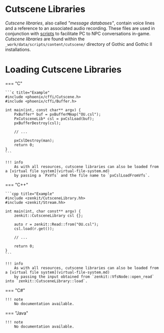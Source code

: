 # Cutscene Libraries

*Cutscene libraries*, also called *"message databases"*, contain voice lines and a reference to an associated
audio recording. These files are used in conjunction with [scripts](daedalus-script.md) to facilitate PC to NPC
conversations in-game. *Cutscene libraries* are found within the `_work/data/scripts/content/cutscene/` directory
of Gothic and Gothic II installations. 

# Loading Cutscene Libraries

=== "C"

    ```c title="Example"
    #include <phoenix/cffi/Cutscene.h>
    #include <phoenix/cffi/Buffer.h>

    int main(int, const char** argv) {
        PxBuffer* buf = pxBufferMmap("OU.csl");
        PxCutsceneLib* csl = pxCslLoad(buf);
        pxBufferDestroy(csl);
        
        // ...

        pxCslDestroy(man);
        return 0;
    }
    ```

    !!! info
        As with all resources, cutscene libraries can also be loaded from a [virtual file system](virtual-file-system.md)
        by passing a `PxVfs` and the file name to `pxCslLoadFromVfs`.

=== "C++"

    ```cpp title="Example"
    #include <zenkit/CutsceneLibrary.hh>
    #include <zenkit/Stream.hh>

    int main(int, char const** argv) {
        zenkit::CutsceneLibrary csl {};
        
        auto r = zenkit::Read::from("OU.csl");
        csl.load(r.get());

        // ...

        return 0;
    }
    ```

    !!! info
        As with all resources, cutscene libraries can also be loaded from a [virtual file system](virtual-file-system.md)
        by passing the input obtained from `zenkit::VfsNode::open_read` into `zenkit::CutsceneLibrary::load`.

=== "C#"
    
    !!! note
        No documentation available.

=== "Java"

    !!! note
        No documentation available.
